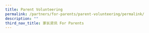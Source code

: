 ```yaml
---
title: Parent Volunteering
permalink: /partners/for-parents/parent-volunteering/permalink/
description: ""
third_nav_title: 家长资讯 For Parents
---
```

